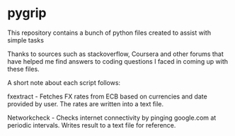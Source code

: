# pygrip
This repository contains a bunch of python files created to assist with simple tasks

Thanks to sources such as stackoverflow, Coursera and other forums that have helped me find answers to coding questions I faced in coming up with these files.

A short note about each script follows:

fxextract - Fetches FX rates from ECB based on currencies and date provided by user. The rates are written into a text file.

Networkcheck - Checks internet connectivity by pinging google.com at periodic intervals. Writes result to a text file for reference.
